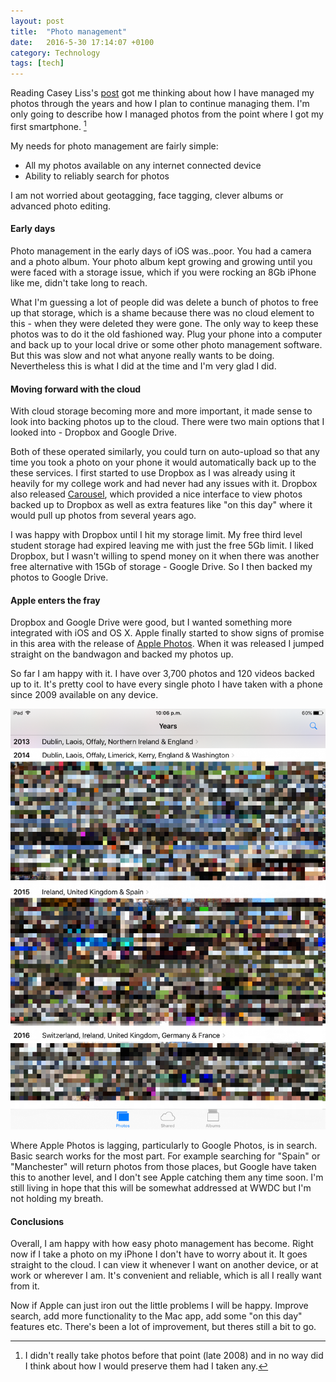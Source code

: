 ```yaml
---
layout: post
title:  "Photo management"
date:   2016-5-30 17:14:07 +0100
category: Technology
tags: [tech]
---
```


Reading Casey Liss's [post][clisspics] got me thinking about how I have managed my photos through the years and how I plan to continue managing them. I'm only going to describe how I managed photos from the point where I got my first smartphone. [^1]

My needs for photo management are fairly simple:

- All my photos available on any internet connected device
- Ability to reliably search for photos 

I am not worried about geotagging, face tagging, clever albums or advanced photo editing.

#### Early days 
Photo management in the early days of iOS was..poor. You had a camera and a photo album. Your photo album kept growing and growing until you were faced with a storage issue, which if you were rocking an 8Gb iPhone like me, didn't take long to reach.

What I'm guessing a lot of people did was delete a bunch of photos to free up that storage, which is a shame because there was no cloud element to this - when they were deleted they were gone. The only way to keep these photos was to do it the old fashioned way. Plug your phone into a computer and back up to your local drive or some other photo management software. But this was slow and not what anyone really wants to be doing. Nevertheless this is what I did at the time and I'm very glad I did.

#### Moving forward with the cloud
With cloud storage becoming more and more important, it made sense to look into backing photos up to the cloud. There were two main options that I looked into - Dropbox and Google Drive. 

Both of these operated similarly, you could turn on auto-upload  so that any time you took a photo on your phone it would automatically back up to the these services. I first started to use Dropbox as I was already using it heavily for my college work and had never had any issues with it. Dropbox also released [Carousel][drpcar], which provided a nice interface to view photos backed up to Dropbox as well as extra features like "on this day" where it would pull up photos from several years ago.

I was happy with Dropbox until I hit my storage limit. My free third level student storage had expired leaving me with just the free 5Gb limit. I liked Dropbox, but I wasn't willing to spend money on it when there was another free alternative with 15Gb of storage - Google Drive. So I then backed my photos to Google Drive.

#### Apple enters the fray
Dropbox and Google Drive were good, but I wanted something more integrated with iOS and OS X. Apple finally started to show signs of promise in this area with the release of [Apple Photos][aplephotos]. When it was released I jumped straight on the bandwagon and backed my photos up. 

So far I am happy with it. I have over 3,700 photos and 120 videos backed up to it. It's pretty cool to have every single photo I have taken with a phone since 2009 available on any device.

<img src="/images/2016/5/photos-on-ipad.png" alt="Photos on iPad" class="image-single" />

Where Apple Photos is lagging, particularly to Google Photos, is in search. Basic search works for the most part. For example searching for "Spain" or "Manchester" will return photos from those places, but Google have taken this to another level, and I don't see Apple catching them any time soon. I'm still living in hope that this will be somewhat addressed at WWDC but I'm not holding my breath.

#### Conclusions
Overall, I am happy with how easy photo management has become. Right now if I take a photo on my iPhone I don't have to worry about it. It goes straight to the cloud. I can view it whenever I want on another device, or at work or wherever I am. It's convenient and reliable, which is all I really want from it.

Now if Apple can just iron out the little problems I will be happy. Improve search, add more functionality to the Mac app, add some "on this day" features etc. There's been a lot of improvement, but theres still a bit to go.

[clisspics]:https://www.caseyliss.com/2016/5/29/photo-management
[drpcar]:https://en.wikipedia.org/wiki/Dropbox_Carousel
[aplephotos]:http://www.apple.com/ios/photos/

[^1]: I didn't really take photos before that point (late 2008) and in no way did I think about how I would preserve them had I taken any. 